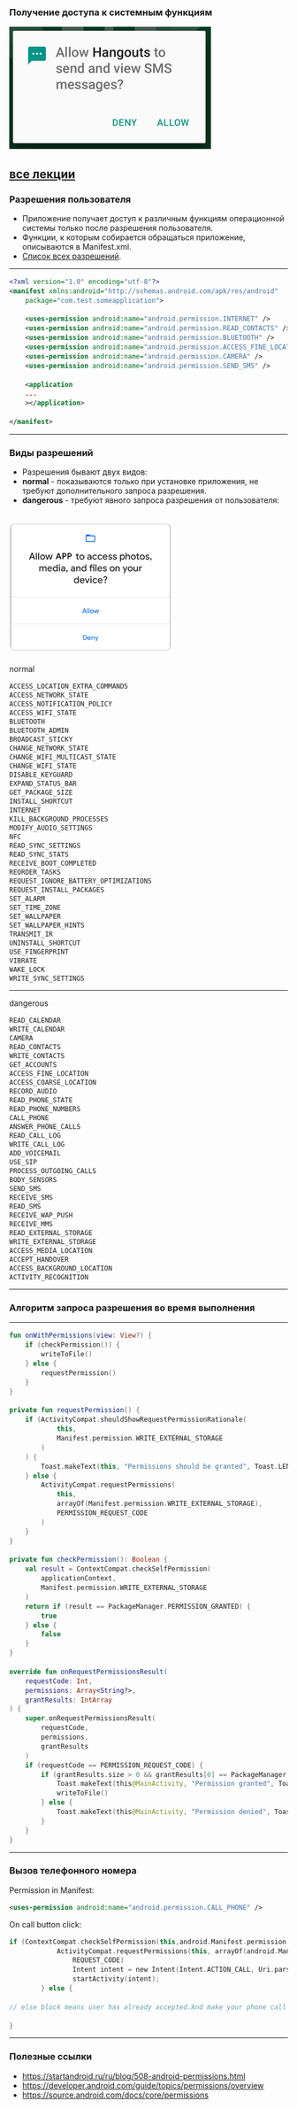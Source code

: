 ### Получение доступа к системным функциям

![permissions](assets/permissions/request.png)

[все лекции](https://github.com/dmitryweiner/android-lectures/blob/master/README.md)
---

### Разрешения пользователя
* Приложение получает доступ к различным функциям операционной системы только 
после разрешения пользователя.
* Функции, к которым собирается обращаться приложение, описываются в Manifest.xml.
* [Список всех разрешений](https://developer.android.com/reference/android/Manifest.permission.html).
---

```xml
<?xml version="1.0" encoding="utf-8"?>
<manifest xmlns:android="http://schemas.android.com/apk/res/android"
    package="com.test.someapplication">
 
    <uses-permission android:name="android.permission.INTERNET" />
    <uses-permission android:name="android.permission.READ_CONTACTS" />
    <uses-permission android:name="android.permission.BLUETOOTH" />
    <uses-permission android:name="android.permission.ACCESS_FINE_LOCATION" />
    <uses-permission android:name="android.permission.CAMERA" />
    <uses-permission android:name="android.permission.SEND_SMS" />
 
    <application
    ...
    ></application>
 
</manifest>
```
---

### Виды разрешений

*  Разрешения бывают двух видов:
  * **normal** - показываются только при установке приложения, не требуют дополнительного запроса разрешения.
  * **dangerous** - требуют явного запроса разрешения от пользователя:
  
![](assets/permissions/dialog.png)
----

normal

```
ACCESS_LOCATION_EXTRA_COMMANDS
ACCESS_NETWORK_STATE
ACCESS_NOTIFICATION_POLICY
ACCESS_WIFI_STATE
BLUETOOTH
BLUETOOTH_ADMIN
BROADCAST_STICKY
CHANGE_NETWORK_STATE
CHANGE_WIFI_MULTICAST_STATE
CHANGE_WIFI_STATE
DISABLE_KEYGUARD
EXPAND_STATUS_BAR
GET_PACKAGE_SIZE
INSTALL_SHORTCUT
INTERNET
KILL_BACKGROUND_PROCESSES
MODIFY_AUDIO_SETTINGS
NFC
READ_SYNC_SETTINGS
READ_SYNC_STATS
RECEIVE_BOOT_COMPLETED
REORDER_TASKS
REQUEST_IGNORE_BATTERY_OPTIMIZATIONS
REQUEST_INSTALL_PACKAGES
SET_ALARM
SET_TIME_ZONE
SET_WALLPAPER
SET_WALLPAPER_HINTS
TRANSMIT_IR
UNINSTALL_SHORTCUT
USE_FINGERPRINT
VIBRATE
WAKE_LOCK
WRITE_SYNC_SETTINGS
```
----

dangerous

```
READ_CALENDAR
WRITE_CALENDAR
CAMERA
READ_CONTACTS
WRITE_CONTACTS
GET_ACCOUNTS
ACCESS_FINE_LOCATION
ACCESS_COARSE_LOCATION
RECORD_AUDIO
READ_PHONE_STATE
READ_PHONE_NUMBERS 
CALL_PHONE
ANSWER_PHONE_CALLS 
READ_CALL_LOG
WRITE_CALL_LOG
ADD_VOICEMAIL
USE_SIP
PROCESS_OUTGOING_CALLS
BODY_SENSORS
SEND_SMS
RECEIVE_SMS
READ_SMS
RECEIVE_WAP_PUSH
RECEIVE_MMS
READ_EXTERNAL_STORAGE
WRITE_EXTERNAL_STORAGE
ACCESS_MEDIA_LOCATION
ACCEPT_HANDOVER
ACCESS_BACKGROUND_LOCATION
ACTIVITY_RECOGNITION
```
---

### Алгоритм запроса разрешения во время выполнения

---

```kotlin
fun onWithPermissions(view: View?) {
    if (checkPermission()) {
        writeToFile()
    } else {
        requestPermission()
    }
}

private fun requestPermission() {
    if (ActivityCompat.shouldShowRequestPermissionRationale(
            this,
            Manifest.permission.WRITE_EXTERNAL_STORAGE
        )
    ) {
        Toast.makeText(this, "Permissions should be granted", Toast.LENGTH_LONG).show()
    } else {
        ActivityCompat.requestPermissions(
            this,
            arrayOf(Manifest.permission.WRITE_EXTERNAL_STORAGE),
            PERMISSION_REQUEST_CODE
        )
    }
}

private fun checkPermission(): Boolean {
    val result = ContextCompat.checkSelfPermission(
        applicationContext,
        Manifest.permission.WRITE_EXTERNAL_STORAGE
    )
    return if (result == PackageManager.PERMISSION_GRANTED) {
        true
    } else {
        false
    }
}

override fun onRequestPermissionsResult(
    requestCode: Int,
    permissions: Array<String?>,
    grantResults: IntArray
) {
    super.onRequestPermissionsResult(
        requestCode,
        permissions,
        grantResults
    )
    if (requestCode == PERMISSION_REQUEST_CODE) {
        if (grantResults.size > 0 && grantResults[0] == PackageManager.PERMISSION_GRANTED) {
            Toast.makeText(this@MainActivity, "Permission granted", Toast.LENGTH_SHORT).show()
            writeToFile()
        } else {
            Toast.makeText(this@MainActivity, "Permission denied", Toast.LENGTH_SHORT).show()
        }
    }
}

```
---

### Вызов телефонного номера
Permission in Manifest:
```xml
<uses-permission android:name="android.permission.CALL_PHONE" />
```
On call button click:
``` kotlin
if (ContextCompat.checkSelfPermission(this,android.Manifest.permission.CALL_PHONE) != PackageManager.PERMISSION_GRANTED) {
            ActivityCompat.requestPermissions(this, arrayOf(android.Manifest.permission.CALL_PHONE),
                REQUEST_CODE)
                Intent intent = new Intent(Intent.ACTION_CALL, Uri.parse("tel:" + "Your Phone_number"));
                startActivity(intent);
        } else {

// else block means user has already accepted.And make your phone call here.

}

```
---

### Полезные ссылки
* https://startandroid.ru/ru/blog/508-android-permissions.html
* https://developer.android.com/guide/topics/permissions/overview
* https://source.android.com/docs/core/permissions
